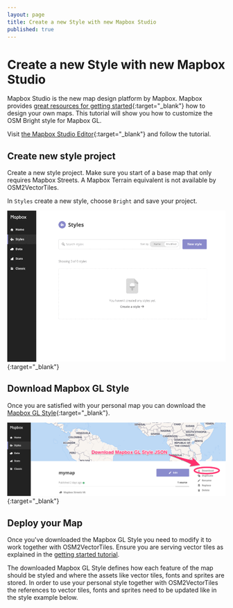 ```yaml
---
layout: page
title: Create a new Style with new Mapbox Studio
published: true
---
```


# Create a new Style with new Mapbox Studio 

Mapbox Studio is the new map design platform by Mapbox.
Mapbox provides [great resources for getting started](https://www.mapbox.com/help/getting-started-mapbox-studio-1/){:target="_blank"} how to design your own maps.
This tutorial will show you how to customize the OSM Bright style for Mapbox GL.

Visit [the Mapbox Studio Editor](https://www.mapbox.com/studio/){:target="_blank"} and follow the tutorial.

## Create new style project

Create a new style project. Make sure you start of a base map that only requires Mapbox Streets.
A Mapbox Terrain equivalent is not available by OSM2VectorTiles.

In `Styles` create a new style, choose `Bright` and save your project.

![Create new project with new Mapbox Studio](/media/mapbox_studio_create_style.gif){:target="_blank"}

## Download Mapbox GL Style

Once you are satisfied with your personal map you can download the
[Mapbox GL Style](https://www.mapbox.com/mapbox-gl-style-spec/){:target="_blank"}.

![Download Mapbox GL Style](/media/download_mapbox_gl_style_json.png){:target="_blank"}

## Deploy your Map

Once you've downloaded the Mapbox GL Style you need to modify it
to work together with OSM2VectorTiles. Ensure you are serving vector tiles as explained in the [getting started tutorial](/docs/getting-started/).

The downloaded Mapbox GL Style defines how each feature of the map should be styled and where the assets like vector tiles, fonts and sprites are stored. In order to use your personal style together with OSM2VectorTiles the references to vector tiles, fonts and sprites need to be updated like in the style example below.

<script src="https://gist.github.com/manuelroth/d67f1ae67dddbb659ff17a7bb854096d.js"></script>
